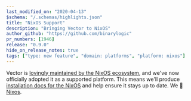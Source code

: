```yaml
---
last_modified_on: "2020-04-13"
$schema: "/.schemas/highlights.json"
title: "NixOS Support"
description: "Bringing Vector to NixOS"
author_github: "https://github.com/binarylogic"
pr_numbers: [1946]
release: "0.9.0"
hide_on_release_notes: true
tags: ["type: new feature", "domain: platforms", "platform: nixos"]
---
```


Vector is [lovingly maintained by the NixOS ecosystem][urls.vector_nix_package],
and we've now officially adopted it as a supported platform. This means we'll
produce [installation docs for the NixOS][docs.operating-systems.nixos] and
help ensure it stays up to date. We 💖 [Nixos][urls.nixos].

[docs.operating-systems.nixos]: /docs/setup/installation/operating-systems/nixos/
[urls.nixos]: https://nixos.org/
[urls.vector_nix_package]: https://github.com/NixOS/nixpkgs/blob/master/pkgs/tools/misc/vector/default.nix

